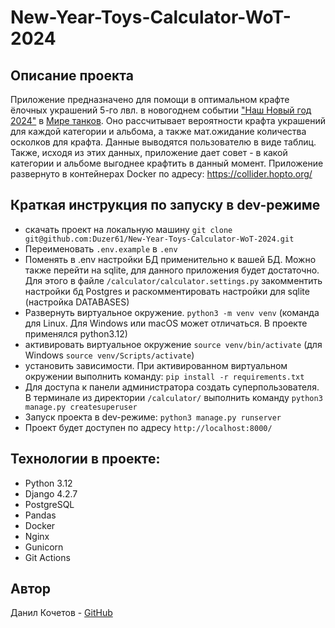 # New-Year-Toys-Calculator-WoT-2024
## Описание проекта
Приложение предназначено для помощи в оптимальном крафте ёлочных украшений 5-го лвл. в новогоднем событии ["Наш Новый год 2024"](https://tanki.su/ru/content/rules/our-new-year-2024-reglament/)  в [Мире танков](https://tanki.su/). Оно рассчитывает вероятности крафта украшений для каждой категории и альбома, а также мат.ожидание количества осколков для крафта. Данные выводятся пользователю в виде таблиц. Также, исходя из этих данных, приложение дает совет - в какой категории и альбоме выгоднее крафтить в данный момент.
Приложение развернуто в контейнерах Docker по адресу: https://collider.hopto.org/ 
## Краткая инструкция по запуску в dev-режиме
- скачать проект на локальную машину `git clone git@github.com:Duzer61/New-Year-Toys-Calculator-WoT-2024.git`
- Переименовать `.env.example` в `.env`
- Поменять в .env настройки БД применительно к вашей БД. Можно также перейти на sqlite, для данного приложения будет достаточно. Для этого в файле `/calculator/calculator.settings.py` закомментить настройки бд Postgres и раскомментировать настройки для sqlite (настройка DATABASES)
- Развернуть виртуальное окружение. `python3 -m venv venv` (команда для Linux. Для Windows или macOS может отличаться. В проекте применялся python3.12)
- активировать виртуальное окружение  `source venv/bin/activate` (для Windows `source venv/Scripts/activate`)
- установить зависимости. При активированном виртуальном окружении выполнить команду: `pip install -r requirements.txt`
- Для доступа к панели администратора создать суперпользователя. В терминале из директории `/calculator/` выполнить команду `python3 manage.py createsuperuser`
- Запуск проекта в dev-режиме: `python3 manage.py runserver`
- Проект будет доступен по адресу `http://localhost:8000/`
## Технологии в проекте:
 - Python 3.12
 - Django 4.2.7
 - PostgreSQL
 - Pandas
 - Docker
 - Nginx
 - Gunicorn
 - Git Actions

 ## Автор
Данил Кочетов - [GitHub](https://github.com/Duzer61)